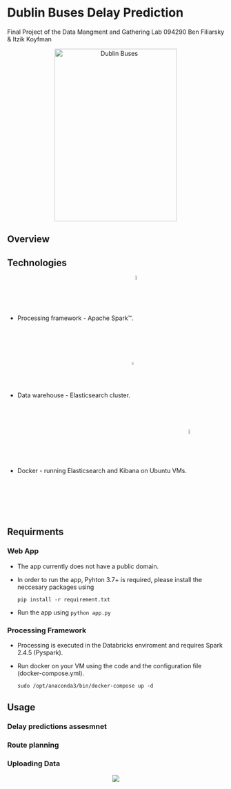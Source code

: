 # Dublin Buses Delay Prediction 
 Final Project of the Data Mangment and Gathering Lab 094290
 Ben Filiarsky & Itzik Koyfman
<p align='center'>
<img src=https://user-images.githubusercontent.com/74211354/105638890-fb00f900-5e7d-11eb-9042-6d9230babc37.jpg width=75% height=400px alt='Dublin Buses'></img>
</p>

## Overview


## Technologies

* Processing framework - Apache Spark™.
<img src=https://upload.wikimedia.org/wikipedia/commons/thumb/f/f3/Apache_Spark_logo.svg/1200px-Apache_Spark_logo.svg.png width=5% height=5% align='center' style="padding-bottom:6px" alt='Docker'></img>
* Data warehouse - Elasticsearch cluster.
<img src=https://www.elastic.co/static-res/images/elastic-logo-200.png width=4% height=4% align='center' padding-left=2% alt='Docker'></img>
* Docker - running Elasticsearch and Kibana on Ubuntu VMs.
<img src=https://pbs.twimg.com/profile_images/1273307847103635465/lfVWBmiW_400x400.png width=5% height=5% align='center' padding-left=2% alt='Docker'></img>

## Requirments

### Web App
* The app currently does not have a public domain.
* In order to run the app, Pyhton 3.7+ is required, please install the neccesary packages using 

    ```pip install -r requirement.txt```
* Run the app using ```python app.py```

### Processing Framework
* Processing is executed in the Databricks enviroment and requires Spark 2.4.5 (Pyspark).
* Run docker on your VM using the code and the configuration file (docker-compose.yml).

    ```sudo /opt/anaconda3/bin/docker-compose up -d```

## Usage

### Delay predictions assesmnet

### Route planning

### Uploading Data
<p align='center'>
 <img src=https://github.com/benpili/Dublin-Buses-Delay-Prediction/issues/1#issuecomment-766931326></img>
<p>

